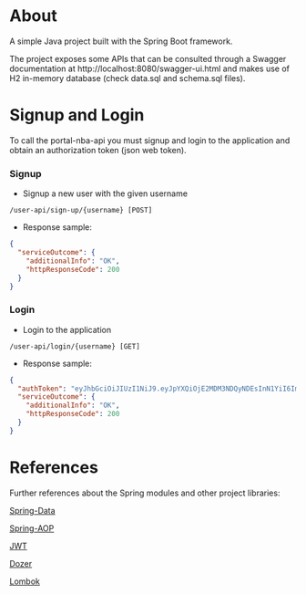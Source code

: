 # About

A simple Java project built with the Spring Boot framework. 

The project exposes some APIs that can be consulted through a Swagger documentation at http://localhost:8080/swagger-ui.html and makes use of H2 in-memory database (check data.sql and schema.sql files).
  
# Signup and Login

To call the portal-nba-api you must signup and login to the application and obtain an authorization token (json web token).

### Signup

* Signup a new user with the given username

`/user-api/sign-up/{username} [POST]`

* Response sample:

```json
{
  "serviceOutcome": {
    "additionalInfo": "OK",
    "httpResponseCode": 200
  }
}
 ```
### Login

* Login to the application

`/user-api/login/{username} [GET]`

* Response sample:

```json
{
  "authToken": "eyJhbGciOiJIUzI1NiJ9.eyJpYXQiOjE2MDM3NDQyNDEsInN1YiI6ImRhbWFyIiwiaXNzIjoiZGFtYXIiLCJleHAiOjE2MDM3NDQ1NDF9.-dqfY-DNXSVzC5cPvYHDzjq8A6tNWZ98Ww6keTQEm2o",
  "serviceOutcome": {
    "additionalInfo": "OK",
    "httpResponseCode": 200
  }
}
 ```

# References

Further references about the Spring modules and other project libraries:

[Spring-Data](https://docs.spring.io/spring-data/jpa/docs/current/reference/html/#reference)

[Spring-AOP](https://docs.spring.io/spring/docs/2.5.x/reference/aop.html)

[JWT](https://jwt.io/)

[Dozer](https://dozermapper.github.io/)

[Lombok](https://projectlombok.org/)


